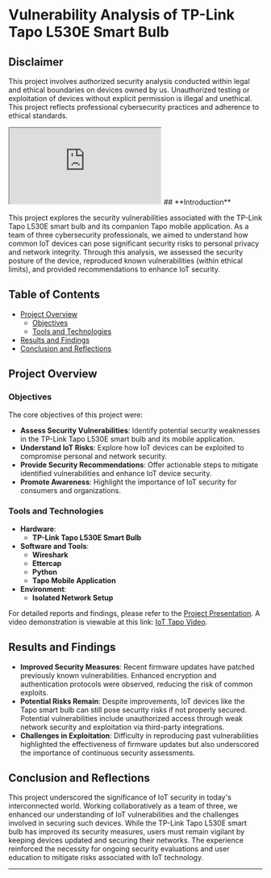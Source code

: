 # **Vulnerability Analysis of TP-Link Tapo L530E Smart Bulb**

## **Disclaimer**

This project involves authorized security analysis conducted within legal and ethical boundaries on devices owned by us. Unauthorized testing or exploitation of devices without explicit permission is illegal and unethical. This project reflects professional cybersecurity practices and adherence to ethical standards.

<iframe src="https://drive.google.com/file/d/1iNm8845pH7aldjVWVLJhlN-MnYBFsmuL/preview" 
        allowfullscreen="allowfullscreen">
</iframe>
## **Introduction**

This project explores the security vulnerabilities associated with the TP-Link Tapo L530E smart bulb and its companion Tapo mobile application. As a team of three cybersecurity professionals, we aimed to understand how common IoT devices can pose significant security risks to personal privacy and network integrity. Through this analysis, we assessed the security posture of the device, reproduced known vulnerabilities (within ethical limits), and provided recommendations to enhance IoT security.

## **Table of Contents**

- [Project Overview](#project-overview)
  - [Objectives](#objectives)
  - [Tools and Technologies](#tools-and-technologies)
- [Results and Findings](#results-and-findings)
- [Conclusion and Reflections](#conclusion-and-reflections)

## **Project Overview**

### **Objectives**

The core objectives of this project were:

- **Assess Security Vulnerabilities**: Identify potential security weaknesses in the TP-Link Tapo L530E smart bulb and its mobile application.
- **Understand IoT Risks**: Explore how IoT devices can be exploited to compromise personal and network security.
- **Provide Security Recommendations**: Offer actionable steps to mitigate identified vulnerabilities and enhance IoT device security.
- **Promote Awareness**: Highlight the importance of IoT security for consumers and organizations.

### **Tools and Technologies**

- **Hardware**:
  - **TP-Link Tapo L530E Smart Bulb**
- **Software and Tools**:
  - **Wireshark**
  - **Ettercap**
  - **Python**
  - **Tapo Mobile Application**
- **Environment**:
  - **Isolated Network Setup**

For detailed reports and findings, please refer to the [Project Presentation](Project_Presentation.pdf). A video demonstration is viewable at this link: [IoT Tapo Video](https://drive.google.com/file/d/1iNm8845pH7aldjVWVLJhlN-MnYBFsmuL/view?usp=sharing).

## **Results and Findings**

- **Improved Security Measures**: Recent firmware updates have patched previously known vulnerabilities. Enhanced encryption and authentication protocols were observed, reducing the risk of common exploits.
- **Potential Risks Remain**: Despite improvements, IoT devices like the Tapo smart bulb can still pose security risks if not properly secured. Potential vulnerabilities include unauthorized access through weak network security and exploitation via third-party integrations.
- **Challenges in Exploitation**: Difficulty in reproducing past vulnerabilities highlighted the effectiveness of firmware updates but also underscored the importance of continuous security assessments.

## **Conclusion and Reflections**

This project underscored the significance of IoT security in today's interconnected world. Working collaboratively as a team of three, we enhanced our understanding of IoT vulnerabilities and the challenges involved in securing such devices. While the TP-Link Tapo L530E smart bulb has improved its security measures, users must remain vigilant by keeping devices updated and securing their networks. The experience reinforced the necessity for ongoing security evaluations and user education to mitigate risks associated with IoT technology.

---
